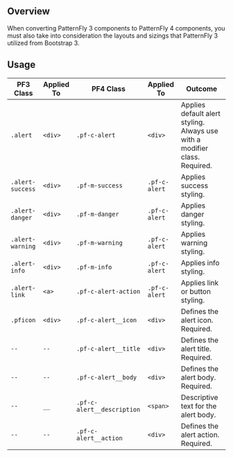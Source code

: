 ## Overview

When converting PatternFly 3 components to PatternFly 4 components, you must also take into consideration the layouts and sizings that PatternFly 3 utilized from Bootstrap 3.

## Usage

| PF3 Class | Applied To | PF4 Class | Applied To | Outcome |
| -- | -- | -- | -- | -- |
| `.alert` | `<div>` | `.pf-c-alert` | `<div>` | Applies default alert styling. Always use with a modifier class. Required. |
| `.alert-success` | `<div>` | `.pf-m-success` | `.pf-c-alert` | Applies success styling.|
| `.alert-danger` | `<div>` | `.pf-m-danger` | `.pf-c-alert` | Applies danger styling. |
| `.alert-warning` | `<div>` | `.pf-m-warning` | `.pf-c-alert` | Applies warning styling. |
| `.alert-info` | `<div>` | `.pf-m-info` | `.pf-c-alert` | Applies info styling.|
| `.alert-link` | `<a>` | `.pf-c-alert-action` | `.pf-c-alert` | Applies link or button styling. |
| `.pficon` | `<div>` | `.pf-c-alert__icon` | `<div>`| Defines the alert icon. Required. |
| `--` | `--` | `.pf-c-alert__title` | `<div>` | Defines the alert title. Required. |
| `--` | `--` | `.pf-c-alert__body` | `<div>` | Defines the alert body. Required. |
| `--` | `__` | `.pf-c-alert__description` | `<span>`| Descriptive text for the alert body. |
| `--` | `--` | `.pf-c-alert__action` | `<div>` | Defines the alert action. Required. |